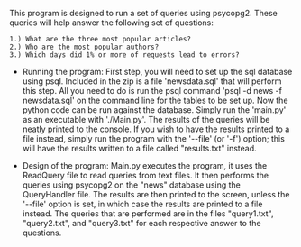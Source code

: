 This program is designed to run a set of queries using psycopg2.
These queries will help answer the following set of questions:

	1.) What are the three most popular articles?
	2.) Who are the most popular authors?
	3.) Which days did 1% or more of requests lead to errors?


- Running the program:
	First step, you will need to set up the sql database using psql.
Included in the zip is a file 'newsdata.sql' that will perform this step.
All you need to do is run the psql command 'psql -d news -f newsdata.sql'
on the command line for the tables to be set up. Now the python code can
be run against the database.
	Simply run the 'main.py' as an executable with './Main.py'. The
results of the queries will be neatly printed to the console. If you wish
to have the results printed to a file instead, simply run the program with
the '--file' (or '-f') option; this will have the results written to a
file called "results.txt" instead.


- Design of the program:
	Main.py executes the program, it uses the ReadQuery file to read
queries from text files. It then performs the queries using psycopg2 on the
"news" database using the QueryHandler file. The results are then printed to
the screen, unless the '--file' option is set, in which case the results are
printed to a file instead.
	The queries that are performed are in the files "query1.txt",
"query2.txt", and "query3.txt" for each respective answer to the questions.
